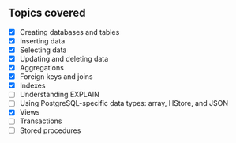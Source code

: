 ## Topics covered

- [x] Creating databases and tables
- [x] Inserting data
- [x] Selecting data
- [x] Updating and deleting data
- [x] Aggregations
- [x] Foreign keys and joins
- [x] Indexes
- [ ] Understanding EXPLAIN
- [ ] Using PostgreSQL-specific data types: array, HStore, and JSON
- [x] Views
- [ ] Transactions
- [ ] Stored procedures
